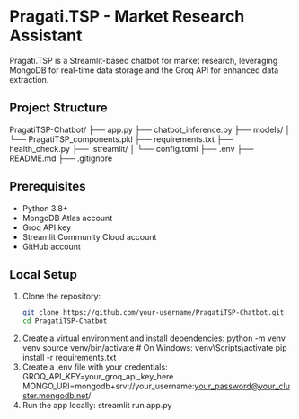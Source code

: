 # Pragati.TSP - Market Research Assistant

Pragati.TSP is a Streamlit-based chatbot for market research, leveraging MongoDB for real-time data storage and the Groq API for enhanced data extraction.

## Project Structure

PragatiTSP-Chatbot/
├── app.py
├── chatbot_inference.py
├── models/
│   └── PragatiTSP_components.pkl
├── requirements.txt
├── health_check.py
├── .streamlit/
│   └── config.toml
├── .env
├── README.md
├── .gitignore



## Prerequisites
- Python 3.8+
- MongoDB Atlas account
- Groq API key
- Streamlit Community Cloud account
- GitHub account

## Local Setup
1. Clone the repository:
   ```bash
   git clone https://github.com/your-username/PragatiTSP-Chatbot.git
   cd PragatiTSP-Chatbot
2. Create a virtual environment and install dependencies:
   python -m venv venv
   source venv/bin/activate  # On Windows: venv\Scripts\activate
   pip install -r requirements.txt
3. Create a .env file with your credentials:
   GROQ_API_KEY=your_groq_api_key_here
   MONGO_URI=mongodb+srv://your_username:your_password@your_cluster.mongodb.net/
4. Run the app locally:
   streamlit run app.py 